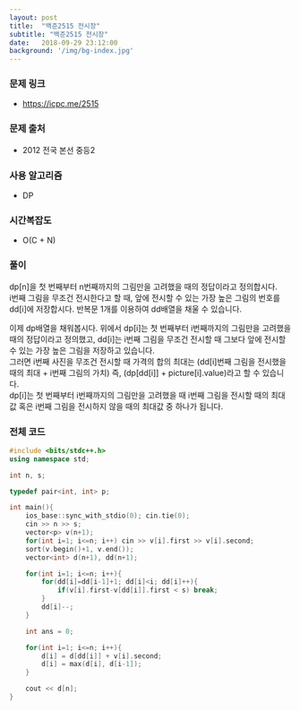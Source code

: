 ```yaml
---
layout: post
title:  "백준2515 전시장"
subtitle: "백준2515 전시장"
date:   2018-09-29 23:12:00
background: '/img/bg-index.jpg'
---
```


### 문제 링크
* https://icpc.me/2515

### 문제 출처
* 2012 전국 본선 중등2

### 사용 알고리즘
* DP

### 시간복잡도
* O(C + N)

### 풀이
dp[n]을 첫 번째부터 n번째까지의 그림만을 고려했을 때의 정답이라고 정의합시다.<br>
i번째 그림을 무조건 전시한다고 할 때, 앞에 전시할 수 있는 가장 높은 그림의 번호를 dd[i]에 저장합시다. 반복문 1개를 이용하여 dd배열을 채울 수 있습니다.

이제 dp배열을 채워봅시다. 위에서 dp[i]는 첫 번째부터 i번째까지의 그림만을 고려했을 때의 정답이라고 정의했고, dd[i]는 i번째 그림을 무조건 전시할 때 그보다 앞에 전시할 수 있는 가장 높은 그림을 저장하고 있습니다.<br>
그러면 i번째 사진을 무조건 전시할 때 가격의 합의 최대는 (dd[i]번째 그림을 전시했을 때의 최대 + i번째 그림의 가치) 즉, (dp[dd[i]] + picture[i].value)라고 할 수 있습니다.<br>
dp[i]는 첫 번째부터 i번째까지의 그림만을 고려했을 때 i번째 그림을 전시할 때의 최대값 혹은 i번째 그림을 전시하지 않을 때의 최대값 중 하나가 됩니다.

### 전체 코드
```cpp
#include <bits/stdc++.h>
using namespace std;

int n, s;

typedef pair<int, int> p;

int main(){
	ios_base::sync_with_stdio(0); cin.tie(0);
	cin >> n >> s;
	vector<p> v(n+1);
	for(int i=1; i<=n; i++) cin >> v[i].first >> v[i].second;
	sort(v.begin()+1, v.end());
	vector<int> d(n+1), dd(n+1);

	for(int i=1; i<=n; i++){
		for(dd[i]=dd[i-1]+1; dd[i]<i; dd[i]++){
			if(v[i].first-v[dd[i]].first < s) break;
		}
		dd[i]--;
	}

	int ans = 0;

	for(int i=1; i<=n; i++){
		d[i] = d[dd[i]] + v[i].second;
		d[i] = max(d[i], d[i-1]);
	}

	cout << d[n];
}
```

